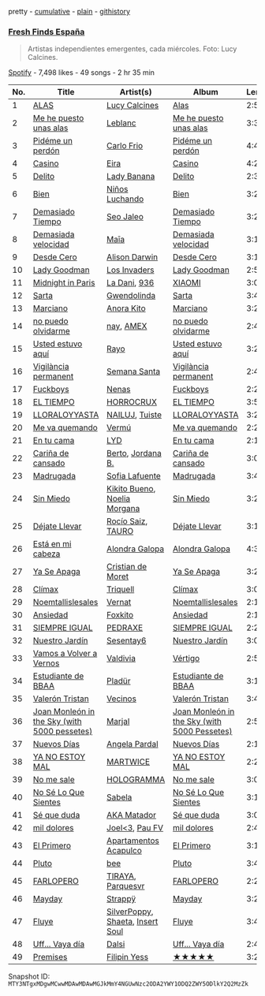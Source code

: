 pretty - [cumulative](/playlists/cumulative/37i9dQZF1DWVhn3qoy98w6.md) - [plain](/playlists/plain/37i9dQZF1DWVhn3qoy98w6) - [githistory](https://github.githistory.xyz/mackorone/spotify-playlist-archive/blob/main/playlists/plain/37i9dQZF1DWVhn3qoy98w6)

### [Fresh Finds España](https://open.spotify.com/playlist/37i9dQZF1DWVhn3qoy98w6)

> Artistas independientes emergentes, cada miércoles\. Foto: Lucy Calcines.

[Spotify](https://open.spotify.com/user/spotify) - 7,498 likes - 49 songs - 2 hr 35 min

| No. | Title | Artist(s) | Album | Length |
|---|---|---|---|---|
| 1 | [ALAS](https://open.spotify.com/track/46dFTrR7IGgWoTbcwjatjC) | [Lucy Calcines](https://open.spotify.com/artist/63QmOmCaD0DlWT7uPtnrqW) | [Alas](https://open.spotify.com/album/0q2c31QhtrSny4iG6sYL0W) | 2:59 |
| 2 | [Me he puesto unas alas](https://open.spotify.com/track/6rDiwLTItUG0RQFmbQdJed) | [Leblanc](https://open.spotify.com/artist/25H3Jsd9aQK2MGTtIeNzhQ) | [Me he puesto unas alas](https://open.spotify.com/album/2vj4YwseJztwlM0xW3mQcf) | 3:31 |
| 3 | [Pidéme un perdón](https://open.spotify.com/track/3UFQHQcgVbKBV6AYGchQH3) | [Carlo Frio](https://open.spotify.com/artist/2ZkSJkvuz5kzvPe4ff1jqc) | [Pidéme un perdón](https://open.spotify.com/album/7gyScq2Xv0w3TQjnVxYGkv) | 4:46 |
| 4 | [Casino](https://open.spotify.com/track/4ezu1njO7VtPQuxNC9vlb9) | [Eira](https://open.spotify.com/artist/2Wxv0u0QvT9nBcdRxv6G9v) | [Casino](https://open.spotify.com/album/57LxNk5DGtcFOc8BtCN5LT) | 4:24 |
| 5 | [Delito](https://open.spotify.com/track/3yDkWt5PwXfVzzD8EVzoGv) | [Lady Banana](https://open.spotify.com/artist/5rYapv14QGjhRGc4N59QR2) | [Delito](https://open.spotify.com/album/3rfYc35YBklbRLCq2oR7ht) | 2:39 |
| 6 | [Bien](https://open.spotify.com/track/1mK9d6riNWxkA0V2pHiLK8) | [Niños Luchando](https://open.spotify.com/artist/32ssrEXNswpY4dF56WYYZl) | [Bien](https://open.spotify.com/album/4td5f6STl6jexGxkFvvy4t) | 3:26 |
| 7 | [Demasiado Tiempo](https://open.spotify.com/track/2uyHDKJHEmeaaRv76ipBKm) | [Seo Jaleo](https://open.spotify.com/artist/0wUAR1OTy7vzf5yUddtc5r) | [Demasiado Tiempo](https://open.spotify.com/album/7MfOqWzqXKK2sTRqLlBzPa) | 3:27 |
| 8 | [Demasiada velocidad](https://open.spotify.com/track/3DvtwdsEPyu2Cqz4IPbKxP) | [Maīa](https://open.spotify.com/artist/3DcBIxPLJt5OOCsATJe4qB) | [Demasiada velocidad](https://open.spotify.com/album/7EItaNyfMy1wLgFxCVghbZ) | 3:19 |
| 9 | [Desde Cero](https://open.spotify.com/track/12vZtDnn0tGjnUxD53MjOM) | [Alison Darwin](https://open.spotify.com/artist/6Yj1pX8slOOGUwzDNwMdXz) | [Desde Cero](https://open.spotify.com/album/3VF9IytVJw7m1zhBlQY3Y3) | 3:15 |
| 10 | [Lady Goodman](https://open.spotify.com/track/6VKunQdCZFpS6yDYrWYzD2) | [Los Invaders](https://open.spotify.com/artist/73CTlCt5B0aDArBivwUA5O) | [Lady Goodman](https://open.spotify.com/album/0LDCOVn3lXKh68LYiQxhhL) | 2:56 |
| 11 | [Midnight in Paris](https://open.spotify.com/track/2PwKlGHgLjEvkwDyWydolm) | [La Dani](https://open.spotify.com/artist/3TJq3RpStgVuYfSyZ1jQJS), [936](https://open.spotify.com/artist/4zbUEP4kM8M21YqMtWbP0v) | [XIAOMI](https://open.spotify.com/album/2aG139ExEqSSUKeDnwL6XQ) | 3:00 |
| 12 | [Sarta](https://open.spotify.com/track/2hd1GwBbursPaqdRnIrt6J) | [Gwendolinda](https://open.spotify.com/artist/0m9Yhfqz0u6f93uFrZv4GE) | [Sarta](https://open.spotify.com/album/5kj93jwrPs7c34Fx1NVkj6) | 3:44 |
| 13 | [Marciano](https://open.spotify.com/track/5GppmOEq2otucnp3Vd2eYz) | [Anora Kito](https://open.spotify.com/artist/7ascDv7TvAaT1ZOpP1dVnK) | [Marciano](https://open.spotify.com/album/6hNWSegqeD8x7yj3quWhRU) | 3:28 |
| 14 | [no puedo olvidarme](https://open.spotify.com/track/2KVuu5KdfepOJr3nN1DqZ5) | [nay](https://open.spotify.com/artist/5gUMLUHkyxVuR8WDU3Fshr), [AMEX](https://open.spotify.com/artist/22yjgBso2UylN40c0ZVdFY) | [no puedo olvidarme](https://open.spotify.com/album/0a6BrbS5Y93LRMWbza2igQ) | 2:46 |
| 15 | [Usted estuvo aquí](https://open.spotify.com/track/0V15LoyKtzOx7J9vZIHu5I) | [Rayo](https://open.spotify.com/artist/1r5mgN3pd36xjsZSZOvST9) | [Usted estuvo aquí](https://open.spotify.com/album/3gSO84nFI8QuwmG9QX4Y0L) | 3:23 |
| 16 | [Vigilància permanent](https://open.spotify.com/track/34otd7sk2P4v2XyRNeSbbN) | [Semana Santa](https://open.spotify.com/artist/7qDWFPmKtI9eOxkTvJcKWW) | [Vigilància permanent](https://open.spotify.com/album/657VusDu7ENbgZ7YVdLFCU) | 2:46 |
| 17 | [Fuckboys](https://open.spotify.com/track/4rSHDjKyzTXQGyBHhhYG9i) | [Nenas](https://open.spotify.com/artist/2WB2lLMNlOH0qiPcXH7dXJ) | [Fuckboys](https://open.spotify.com/album/743ShhnpczIT41e69D8ZlK) | 2:29 |
| 18 | [EL TIEMPO](https://open.spotify.com/track/391riVrY9pzfYKoFMx2uHF) | [HORROCRUX](https://open.spotify.com/artist/1voKh33KLw9EzZHBms3NzW) | [EL TIEMPO](https://open.spotify.com/album/7tbET09m557PdBAOHWYR5r) | 3:52 |
| 19 | [LLORALOYYASTA](https://open.spotify.com/track/78U4QrSawd88vAJuI0vO5S) | [NAILUJ](https://open.spotify.com/artist/32MH2OPhNbwaoZSdwN8Nrs), [Tuiste](https://open.spotify.com/artist/2424UWyMGC1pk1812oRD3q) | [LLORALOYYASTA](https://open.spotify.com/album/3dAsoKRyoRnAjQANftQJWM) | 3:20 |
| 20 | [Me va quemando](https://open.spotify.com/track/6eJvqJBSmPJjXOmkC1jzwa) | [Vermú](https://open.spotify.com/artist/7cXnpdXUUN67Vr3niD2dAi) | [Me va quemando](https://open.spotify.com/album/4VTRytPMheLYIYq8UJxvYn) | 2:24 |
| 21 | [En tu cama](https://open.spotify.com/track/2A9wq1jbUFJeOaRJMXcxKK) | [LYD](https://open.spotify.com/artist/6FxESoS5TUltKFAXd6R8z9) | [En tu cama](https://open.spotify.com/album/4RYeOYtZPFb2gShRZFUjw8) | 2:16 |
| 22 | [Cariña de cansado](https://open.spotify.com/track/7GGaveKPuHcZoC9VciyXFT) | [Berto](https://open.spotify.com/artist/7AKh8HXKj8nJqm8xUcJJAy), [Jordana B.](https://open.spotify.com/artist/3aqVNqgYvDz8VF5n6nJBDD) | [Cariña de cansado](https://open.spotify.com/album/3JyF9GCeXr4FpfdNhYZRll) | 3:07 |
| 23 | [Madrugada](https://open.spotify.com/track/5cZZLJ4CcX4FKWKahQeLjv) | [Sofia Lafuente](https://open.spotify.com/artist/5SXczWBfDpzmhTiMvNyMo9) | [Madrugada](https://open.spotify.com/album/77TZFOKJ0emktou1QAio77) | 3:45 |
| 24 | [Sin Miedo](https://open.spotify.com/track/6gZdVOqNum8JYrLedAZT0e) | [Kikito Bueno](https://open.spotify.com/artist/0tTpj9wxpzdHxLSgnQD8Zf), [Noelia Morgana](https://open.spotify.com/artist/4drA3sAse7LT6eoVOB8kaP) | [Sin Miedo](https://open.spotify.com/album/0Ydecom1pZhuDrBAXOfS7U) | 3:24 |
| 25 | [Déjate Llevar](https://open.spotify.com/track/3KmqeBecC3DYL6DX6532UD) | [Rocío Saiz](https://open.spotify.com/artist/6J7Piqvg9Y5aIOFq6DuJtm), [TAURO](https://open.spotify.com/artist/2B76nxBwYVPBmWnqUqbsIN) | [Déjate Llevar](https://open.spotify.com/album/5uwTjIa9aU8Y8QU8akcAYA) | 3:14 |
| 26 | [Está en mi cabeza](https://open.spotify.com/track/1Vm8MVSJnJqkzOLoiRNyf5) | [Alondra Galopa](https://open.spotify.com/artist/0ffeOrvE7DQcXicwBeTCki) | [Alondra Galopa](https://open.spotify.com/album/6CCEv2L9ZFENlIYotSlUy7) | 4:38 |
| 27 | [Ya Se Apaga](https://open.spotify.com/track/5vdgUPAqvOtwsGSXa3yORI) | [Cristian de Moret](https://open.spotify.com/artist/0Lf8YxCqt0flPbiPlBDSPQ) | [Ya Se Apaga](https://open.spotify.com/album/3NPArJNT9G6g4RY0F65Nle) | 3:28 |
| 28 | [Clímax](https://open.spotify.com/track/0cIWeeWfxb6vu1ZdGH7iJZ) | [Triquell](https://open.spotify.com/artist/68CQGYnlJfrMyRcd255jVW) | [Clímax](https://open.spotify.com/album/0wM7eD4bTcpqxzTgHlReVJ) | 3:08 |
| 29 | [Noemtallislesales](https://open.spotify.com/track/7rv3T6AoFExOE7SX4QW5Jh) | [Vernat](https://open.spotify.com/artist/5lxFyGjIisTPiz6W2MiOm9) | [Noemtallislesales](https://open.spotify.com/album/4QIhjRjZ8akeA3rajKvIKB) | 2:18 |
| 30 | [Ansiedad](https://open.spotify.com/track/4SaPUCBwLT5TQIt2IR7eUC) | [Foxkito](https://open.spotify.com/artist/3QuBRGubpU7w3mpJwK0Xmt) | [Ansiedad](https://open.spotify.com/album/5hBwo3NxeMnPZ1WRML9CFe) | 2:18 |
| 31 | [SIEMPRE IGUAL](https://open.spotify.com/track/44gRGCzpTHw3oSKWuOVts8) | [PEDRAXE](https://open.spotify.com/artist/0E7WsCb48fluq4XkZOgJYl) | [SIEMPRE IGUAL](https://open.spotify.com/album/6tEowPtTkdLnNGzP0Fu7DX) | 2:27 |
| 32 | [Nuestro Jardín](https://open.spotify.com/track/2JTKbxoVv0NSTmaFLYLIjc) | [Sesentay6](https://open.spotify.com/artist/79Q1pSFzZxBxwHxKRhMwmM) | [Nuestro Jardín](https://open.spotify.com/album/3ibiA2zzeetqyPraim3V8n) | 3:05 |
| 33 | [Vamos a Volver a Vernos](https://open.spotify.com/track/6eNJetj3D1IlWAFOzJFrhv) | [Valdivia](https://open.spotify.com/artist/0ZIo7MClut3nGYaF6dtfh5) | [Vértigo](https://open.spotify.com/album/4G4yOkJ2r5bEnYOs5KnNoH) | 2:56 |
| 34 | [Estudiante de BBAA](https://open.spotify.com/track/0x8lRzOsII0q3qbSUTa8sk) | [Pladür](https://open.spotify.com/artist/1iVenylfhTbxWr9Qj60RrD) | [Estudiante de BBAA](https://open.spotify.com/album/6O7yiF1QesVWPzR12lcyBR) | 3:12 |
| 35 | [Valerón Tristan](https://open.spotify.com/track/539jv4jC2kaOtq1RFHjylR) | [Vecinos](https://open.spotify.com/artist/42g6k1iU30Z2lDl0E2oKZR) | [Valerón Tristan](https://open.spotify.com/album/5kGOgrlo4WZOsTSFjWBglo) | 3:48 |
| 36 | [Joan Monleón in the Sky \(with 5000 pessetes\)](https://open.spotify.com/track/7AIcXRln4bKppKL2nsWv77) | [Marjal](https://open.spotify.com/artist/5quk5BUruL4japRtZ168MM) | [Joan Monleón in the Sky \(with 5000 Pessetes\)](https://open.spotify.com/album/404Lzqeefb1pgaKhlDabJv) | 2:57 |
| 37 | [Nuevos Días](https://open.spotify.com/track/7ieaf71OnLIUBvZ3ENdwJD) | [Angela Pardal](https://open.spotify.com/artist/1p97mtgetpoedgMBjOIGtw) | [Nuevos Días](https://open.spotify.com/album/1NzJMT5i6p5oFopaQDGFud) | 2:19 |
| 38 | [YA NO ESTOY MAL](https://open.spotify.com/track/4Ot5XC9KybLELkJBgcgO7y) | [MARTWICE](https://open.spotify.com/artist/2eSgZ44PGlT9PQNxN615Kn) | [YA NO ESTOY MAL](https://open.spotify.com/album/4a8rBZiWBacewboPXYWmI7) | 2:26 |
| 39 | [No me sale](https://open.spotify.com/track/3efvhmDlCMA5aDLu82S2se) | [HOLOGRAMMA](https://open.spotify.com/artist/7akSnRWtc7SsxdZSq0Evkm) | [No me sale](https://open.spotify.com/album/3yhZEgRVHLUCQ5jbg3hTVb) | 3:03 |
| 40 | [No Sé Lo Que Sientes](https://open.spotify.com/track/3VsOQT7S8VveaveFcXpqgQ) | [Sabela](https://open.spotify.com/artist/78fi6hiTjEQH8KQLzDqVRg) | [No Sé Lo Que Sientes](https://open.spotify.com/album/0wx6CarAmIW4f7F3FZMkNL) | 3:17 |
| 41 | [Sé que duda](https://open.spotify.com/track/7iO76oGRAbCesh40vWU2kx) | [AKA Matador](https://open.spotify.com/artist/1QoUyBQnfHKfv9S80S2UjE) | [Sé que duda](https://open.spotify.com/album/3sRovFMDNmMggT6Fc4s1q8) | 3:04 |
| 42 | [mil dolores](https://open.spotify.com/track/3SSVWaR6cRbFpnFwr9OdJU) | [Joel<3](https://open.spotify.com/artist/0OjILpAOOz1CJHl7AejD26), [Pau FV](https://open.spotify.com/artist/7cG43OOgBk7eunGbkj84W0) | [mil dolores](https://open.spotify.com/album/0Lj722j2YlVYCw2avqf6PW) | 2:46 |
| 43 | [El Primero](https://open.spotify.com/track/4cIDUCqPKBoFmpYhb3iKU9) | [Apartamentos Acapulco](https://open.spotify.com/artist/5MJEbh71qd0GTKQdKko3TT) | [El Primero](https://open.spotify.com/album/1SXArpME4RyxxFkwgXQM8H) | 3:11 |
| 44 | [Pluto](https://open.spotify.com/track/0MB0r8kV3q5Ev5wnus5sW2) | [bee](https://open.spotify.com/artist/67cRv3IqYI4b4rZTUg7BBs) | [Pluto](https://open.spotify.com/album/4smzOknX4k64uDt1wDYHkd) | 3:44 |
| 45 | [FARLOPERO](https://open.spotify.com/track/1Xxa21kWq4GIjS7TdYnsJv) | [TIRAYA](https://open.spotify.com/artist/3VbXBoA7I3k5KURFPIajpy), [Parquesvr](https://open.spotify.com/artist/1PpnPBZxWGm65wR6oS5Phy) | [FARLOPERO](https://open.spotify.com/album/79VZ98TH7Bsi5zigDVnzb8) | 2:27 |
| 46 | [Mayday](https://open.spotify.com/track/4RhIZEIngQKs0h7HO3cxFq) | [Strappÿ](https://open.spotify.com/artist/2Zwo1ZZOkkY4Yw9c1io68a) | [Mayday](https://open.spotify.com/album/6OdFc1SLQRwpvTiXbbVTG5) | 3:25 |
| 47 | [Fluye](https://open.spotify.com/track/08cB5cxAoEP2odvWjOFSA6) | [SilverPoppy](https://open.spotify.com/artist/1vk28RZoUjlCNwJlirsJXv), [Shaeta](https://open.spotify.com/artist/0CG9eef9JqksLsgNjcdC8h), [Insert Soul](https://open.spotify.com/artist/1881wAudoT8hotL7FS4zIH) | [Fluye](https://open.spotify.com/album/5qHsbok31cDhHmiL9EFF3D) | 3:47 |
| 48 | [Uff..\. Vaya día](https://open.spotify.com/track/3BcE4fc8g8A8XN1zrYFBWI) | [Dalsi](https://open.spotify.com/artist/1jKuQZDufF7eVfQsgFRYhE) | [Uff..\. Vaya día](https://open.spotify.com/album/0RSXLkoz1xiXeQr8eYVdM0) | 2:45 |
| 49 | [Premises](https://open.spotify.com/track/68K6Qt3e4kmhMPec0NufAw) | [Filipin Yess](https://open.spotify.com/artist/7hr1ydc5Cy7XA7jeMeyZti) | [★★★★★](https://open.spotify.com/album/0bm9yiHvXzFhYIkwGth3Fr) | 3:23 |

Snapshot ID: `MTY3NTgxMDgwMCwwMDAwMDAwMGJkMmY4NGUwNzc2ODA2YWY1ODQ2ZWY5ODlkY2Q2MzZk`
